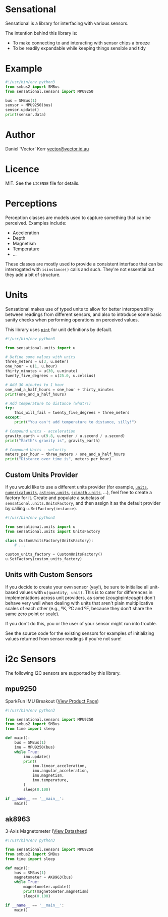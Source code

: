 # Sensational

Sensational is a library for interfacing with various sensors.

The intention behind this library is:
* To make connecting to and interacting with sensor chips a breeze
* To be readily expandable while keeping things sensible and tidy


# Example

```python
#!/usr/bin/env python3
from smbus2 import SMBus
from sensational.sensors import MPU9250

bus = SMBus(1)
sensor = MPU9250(bus)
sensor.update()
print(sensor.data)
```


# Author

Daniel 'Vector' Kerr <vector@vector.id.au>



# Licence

MIT. See the `LICENSE` file for details.



# Perceptions

Perception classes are models used to capture something that can be perceived. Examples include:

* Acceleration
* Depth
* Magnetism
* Temperature
* ...

These classes are mostly used to provide a consistent interface that can be interrogated with
`isinstance()` calls and such. They're not essential but they add a bit of structure.


# Units

Sensational makes use of typed units to allow for better interoperability
between readings from different sensors, and also to introduce some basic
sanity checks when performing operations on perceived values.

This library uses [`pint`](https://pypi.org/project/Pint/) for unit definitions by default.

```python
#!/usr/bin/env python3

from sensational.units import u

# Define some values with units
three_meters = u(3, u.meter)
one_hour = u(1, u.hour)
thirty_minutes = u(30, u.minute)
twenty_five_degrees = u(25.0, u.celsius)

# Add 30 minutes to 1 hour
one_and_a_half_hours = one_hour + thirty_minutes
print(one_and_a_half_hours)

# Add temperature to distance (what?!)
try:
    this_will_fail = twenty_five_degrees + three_meters
except:
    print("You can't add temperature to distance, silly!")

# Compound units - acceleration
gravity_earth = u(9.8, u.meter / u.second / u.second)
print("Earth's gravity is", gravity_earth)

# Compound Units - velocity
meters_per_hour = three_meters / one_and_a_half_hours
print("Distance over time is", meters_per_hour)
```

## Custom Units Provider

If you would like to use a different units provider (for example,
[`units`](https://pypi.org/project/units/),
[`numericalunits`](https://pypi.org/project/numericalunits/),
[`astropy.units`](https://docs.astropy.org/en/stable/units/),
[`scimath.units`](http://docs.enthought.com/scimath/units/unit_numpy.html),
...), feel free to create a factory for it. Create and populate a subclass of
`sensational.units.UnitsFactory`, and then assign it as the default
provider by calling `u.SetFactory(instance)`.

```python
#!/usr/bin/env python3

from sensational.units import u
from sensational.units import UnitsFactory

class CustomUnitsFactory(UnitsFactory):
    # ...

custom_units_factory = CustomUnitsFactory()
u.SetFactory(custom_units_factory)
```

## Units with Custom Sensors

If you decide to create your own sensor (yay!), be sure to initialise all
unit-based values with `u(quantity, unit)`. This is to cater for differences
in implementations across unit providers, as some (*cough*pint*cough*) don't
behave very well when dealing with units that aren't plain multiplicative scales
of each other (e.g., ºK, ºC and ºF, because they don't share the same zero point or scale).

If you don't do this, you or the user of your sensor might run into trouble.

See the source code for the existing sensors for examples of initializing values
returned from sensor readings if you're not sure!


# i2c Sensors

The following I2C sensors are supported by this library.


## mpu9250

SparkFun IMU Breakout ([View Product Page](https://www.sparkfun.com/products/13762))


```python
#!/usr/bin/env python3

from sensational.sensors import MPU9250
from smbus2 import SMBus
from time import sleep

def main():
    bus = SMBus(1)
    imu = MPU9250(bus)
    while True:
        imu.update()
        print(
            imu.linear_acceleration,
            imu.angular_acceleration,
            imu.magnetism,
            imu.temperature,
        )
        sleep(0.100)

if __name__ == '__main__':
    main()
```


## ak8963

3-Axis Magnetometer ([View Datasheet](https://download.mikroe.com/documents/datasheets/ak8963c-datasheet.pdf))


```python
#!/usr/bin/env python3

from sensational.sensors import MPU9250
from smbus2 import SMBus
from time import sleep

def main():
    bus = SMBus(1)
    magnetometer = AK8963(bus)
    while True:
        magnetometer.update()
        print(magnetometer.magnetism)
        sleep(0.100)

if __name__ == '__main__':
    main()
```
